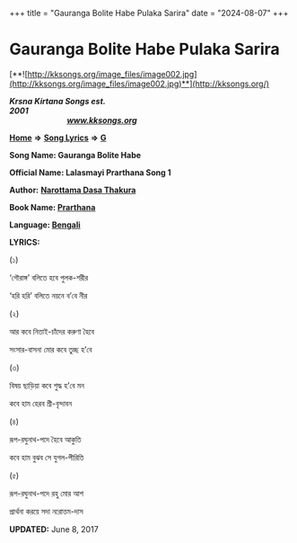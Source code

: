 +++
title = "Gauranga Bolite Habe Pulaka Sarira"
date = "2024-08-07"
+++

# Gauranga Bolite Habe Pulaka Sarira
[**![http://kksongs.org/image_files/image002.jpg](http://kksongs.org/image_files/image002.jpg)**](http://kksongs.org/)

**_Krsna Kirtana Songs est. 2001_**                                                                                                                                                 **_www.kksongs.org_**

[**Home**](http://kksongs.org/) **⇒** [**Song Lyrics**](http://kksongs.org/lyrics.html) **⇒** [**G**](http://kksongs.org/songs/song_g.html)

**Song Name: Gauranga Bolite Habe**

**Official Name: Lalasmayi Prarthana Song 1**

**Author:** [**Narottama Dasa Thakura**](http://kksongs.org/authors/list/narottama.html)

**Book Name: [Prarthana](http://kksongs.org/authors/literature/prarthana.html)**

**Language: [Bengali](http://kksongs.org/language/list/bengali.html)**

**LYRICS:**

(১)

‘গৌরাঙ্গ’ বলিতে হবে পুলক\-শরীর

‘হরি হরি’ বলিতে নয়নে ব’বে নীর

(২)

আর কবে নিতাই\-চাঁদের করুণা হৈবে

সংসার\-বাসনা মোর কবে তুচ্ছ হ’বে

(৩)

বিষয় ছাড়িয়া কবে শুদ্ধ হ’বে মন

কবে হাম হেরব শ্রী\-বৃন্দাবন

(৪)

রূপ\-রঘুনাথ\-পদে হৈবে আকুতি

কবে হাম বুঝব সে যুগল\-পীরিতি

(৫)

রূপ\-রঘুনাথ\-পদে রহু মোর আশ

প্রার্থনা করয়ে সদা নরোত্তম\-দাস

**UPDATED:** June 8, 2017